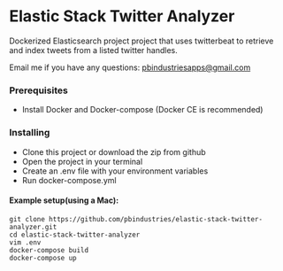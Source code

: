 # Elastic Stack Twitter Analyzer

Dockerized Elasticsearch project project that uses twitterbeat to retrieve and index tweets from a listed twitter handles. 

Email me if you have any questions: pbindustriesapps@gmail.com

### Prerequisites

- Install Docker and Docker-compose (Docker CE is recommended)

### Installing

- Clone this project or download the zip from github
- Open the project in your terminal
- Create an .env file with your environment variables
- Run docker-compose.yml 

#### Example setup(using a Mac):
```
git clone https://github.com/pbindustries/elastic-stack-twitter-analyzer.git
cd elastic-stack-twitter-analyzer
vim .env
docker-compose build
docker-compose up
```
